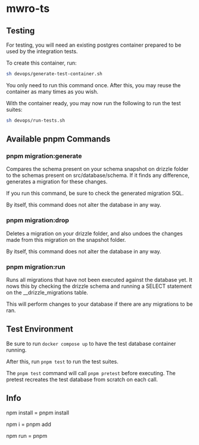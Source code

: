 # mwro-ts

## Testing

For testing, you will need an existing postgres container prepared to be used by the integration tests.

To create this container, run:

```sh
sh devops/generate-test-container.sh
```

You only need to run this command once. After this, you may reuse the container as many times as you wish.

With the container ready, you may now run the following to run the test suites:

```sh
sh devops/run-tests.sh
```

## Available pnpm Commands

### pnpm migration:generate

Compares the schema present on your schema snapshot on drizzle folder to the schemas present on src/database/schema. If it finds any difference, generates a migration for these changes.

If you run this command, be sure to check the generated migration SQL.

By itself, this command does not alter the database in any way.

### pnpm migration:drop

Deletes a migration on your drizzle folder, and also undoes the changes made from this migration on the snapshot folder.

By itself, this command does not alter the database in any way.

### pnpm migration:run

Runs all migrations that have not been executed against the database yet. It nows this by checking the drizzle schema and running a SELECT statement on the \_\_drizzle_migrations table.

This will perform changes to your database if there are any migrations to be ran.

## Test Environment

Be sure to run `docker compose up` to have the test database container running.

After this, run `pnpm test` to run the test suites.

The `pnpm test` command will call `pnpm pretest` before executing. The pretest recreates the test database from scratch on each call.


## Info
npm install = pnpm install

npm i <pkg> = pnpm add <pkg>

npm run <cmd> =  pnpm <cmd>
